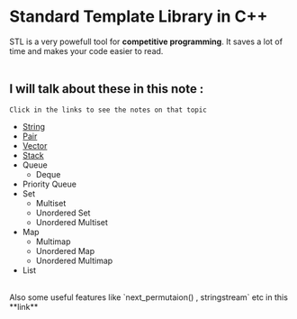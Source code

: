 # Standard Template Library in C++

STL is a very powefull tool for **competitive programming**. It saves a lot of time and makes your code easier to read.  
<br>
## I will talk about these in this note :
`Click in the links to see the notes on that topic`
- [String](https://definecoder.github.io/STL/string)
- [Pair](https://definecoder.github.io/STL/pair)
- [Vector](https://definecoder.github.io/STL/vector)
- [Stack](https://definecoder.github.io/STL/stack)
- Queue
  * Deque
- Priority Queue
- Set
  * Multiset
  * Unordered Set
  * Unordered Multiset
- Map
  * Multimap
  * Unordered Map
  * Unordered Multimap
- List
<br>
Also some useful features like `next_permutaion() , stringstream` etc in this **link**
